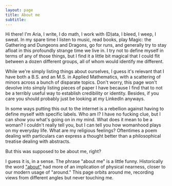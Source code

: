```yaml
---
layout: page
title: About me
subtitle: 
---
```


Hi there! I'm Aria, I write, I do math, I work with (D)ata, I bleed, I weep, I sweat. In my spare time I listen to music, read books, play Magic: the Gathering and Dungeons and Dragons, go for runs, and generally try to stay afloat in this profoundly strange time we live in. I try not to define myself in terms of any of those things, but I find it a little bit magical that I could flit between a dozen different groups, all of whom would identify me different.

While we're simply listing things about ourselves, I guess it's relevant that I have both a B.S. and an M.S. in Applied Mathematics, with a scattering of minors across a bunch of disparate topics. Don't worry, this page won't devolve into simply listing pieces of paper I have because I find that to not be a terribly useful way to establish credibility or identity. Besides, if you care you should probably just be looking at my LinkedIn anyways.

In some ways putting this out to the internet is a rebellion against having to define myself with specific labels. Who am I? I have no fucking clue, but I can show you what's going on in my mind. What does it mean to be a woman? I couldn't really tell you, but I can tell you how womanhood plays on my everyday life. What are my religious feelings? Oftentimes a poem dealing with particulars can express a thought better than a philosophical treatise dealing with abstracts.

But this was supposed to be about me, right?

I guess it is, in a sense. The phrase "about me" is a little funny. Historically the word ["about"](https://www.etymonline.com/word/about#etymonline_v_63) had more of an implication of physical nearness, closer to our modern usage of "around." This page orbits around me, recording views from different angles but never touching me.

